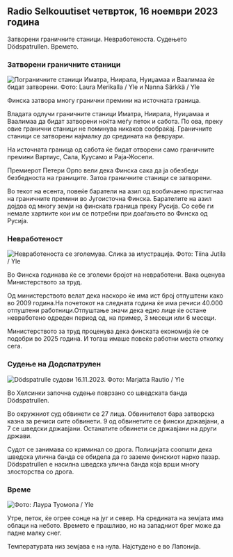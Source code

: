 ## Radio Selkouutiset четврток, 16 ноември 2023 година

Затворени граничните станици. Невработеноста. Судењето Dödspatrullen. Времето.

### Затворени граничните станици

![Пограничните станици Иматра, Ниирала, Нуиџамаа и Ваалимаа ќе бидат затворени. Фото: Laura Merikalla / Yle и Nanna Särkkä / Yle](https://images.cdn.yle.fi/image/upload/c_crop,h_1215,w_2161,x_0,y_943/ar_1.77777777777777777,cdn.yle.fi/image/upload/c_crop,h_1215,w_2161,x_0,y_943/ar_1.77777777777777777,cdn.yle,c/dpr_1.0/q_auto:eco/f_auto/fl_lossy/v1700138081/39-1201615655605bd910f3)

Финска затвора многу гранични премини на источната граница.

Владата одлучи граничните станици Иматра, Ниирала, Нуиџамаа и Ваалимаа да бидат затворени ноќта меѓу петок и сабота. По ова, преку овие гранични станици не поминува никаков сообраќај. Граничните станици се затворени најмалку до средината на февруари.

На источната граница од сабота ќе бидат отворени само граничните премини Вартиус, Сала, Куусамо и Раја-Жосепи.

Премиерот Петери Орпо вели дека Финска сака да ја обезбеди безбедноста на границите. Затоа граничните станици се затворени.

Во текот на есента, повеќе баратели на азил од вообичаено пристигнаа на граничните премини во Југоисточна Финска. Барателите на азил дојдоа од многу земји на финската граница преку Русија. Со себе ги немале хартиите кои им се потребни при доаѓањето во Финска од Русија.

### Невработеност

![Невработеноста се зголемува. Слика за илустрација. Фото: Tiina Jutila / Yle](https://images.cdn.yle.fi/image/upload/c_crop,h_3007,w_5346,x_0,y_409/ar_1.7777777777777777,c_fill,g_faces,h_pr_120.q_auto:eco/f_auto/fl_lossy/v1636455286/39-7675556012f34491801)

Во Финска годинава ќе се зголеми бројот на невработени. Вака оценува Министерството за труд.

Од министерството велат дека наскоро ќе има ист број отпуштени како во 2009 година.На почетокот на следната година ќе има речиси 40.000 отпуштени работници.Отпуштање значи дека едно лице ќе остане невработено одреден период од, на пример, 3 месеци или 6 месеци.

Министерството за труд проценува дека финската економија ќе се подобри во 2025 година. И тогаш имаше повеќе работни места отколку сега.

### Судење на Додспатрулен

![Dödspatrulle судови 16.11.2023. Фото: Marjatta Rautio / Yle](https://images.cdn.yle.fi/image/upload/c_crop,h_2295,w_4080,x_0,y_278/ar_1.777777777777777,c_fill,g_57,w_1.q_auto:eco/f_auto/fl_lossy/v1700137634/39-12015276555f550196e3)

Во Хелсинки започна судење поврзано со шведската банда Dödspatrullen.

Во окружниот суд обвинети се 27 лица. Обвинителот бара затворска казна за речиси сите обвинети. 9 од обвинетите се фински државјани, а 7 се шведски државјани. Останатите обвинети се државјани на други држави.

Судот се занимава со криминал со дрога. Полицијата соопшти дека шведска улична банда се обидела да го заземе финскиот нарко пазар. Dödspatrullen е насилна шведска улична банда која врши многу злосторства со дрога.

### Време

![ Фото: Лаура Туомола / Yle](https://images.cdn.yle.fi/image/upload/c_crop,h_1080,w_1919,x_0,y_0/ar_1.7777777777777777,c_fill,g_50,hpr_107.0/q_auto:eco/f_auto/fl_lossy/v1700136474/39-1201617655606029adf4)

Утре, петок, ќе огрее сонце на југ и север. На средината на земјата има облаци на небото. Времето е прашливо, но на западниот брег може да падне малку снег.

Температурата низ земјава е на нула. Најстудено е во Лапонија.
